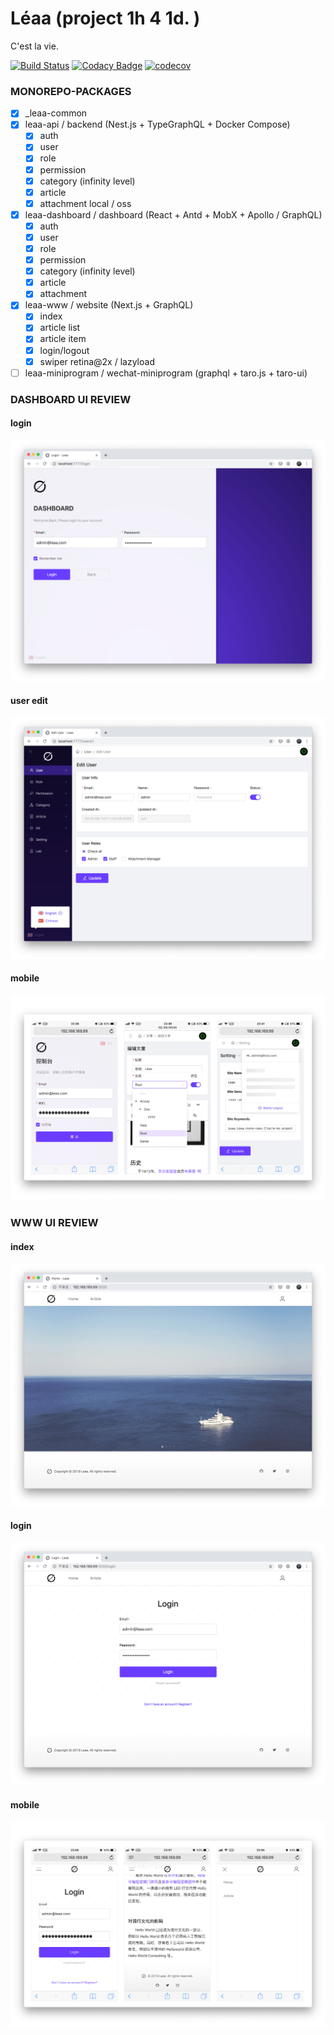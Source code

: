 # Léaa (project 1h 4 1d. )

C'est la vie.

[![Build Status](https://travis-ci.com/SolidZORO/leaa.svg?token=dp93c7BFxq7zs1iT4qaM&branch=master)](https://travis-ci.com/SolidZORO/leaa)
[![Codacy Badge](https://api.codacy.com/project/badge/Grade/4443217249ea4bbe8e057c691de4b0cd)](https://www.codacy.com?utm_source=github.com&utm_medium=referral&utm_content=SolidZORO/leaa&utm_campaign=Badge_Grade)
[![codecov](https://codecov.io/gh/SolidZORO/leaa/branch/master/graph/badge.svg?token=gdOhbSjkRy)](https://codecov.io/gh/SolidZORO/leaa)

### **MONOREPO-PACKAGES**

- [x] \_leaa-common
- [x] leaa-api / backend (Nest.js + TypeGraphQL + Docker Compose)
  - [x] auth
  - [x] user
  - [x] role
  - [x] permission
  - [x] category (infinity level)
  - [x] article
  - [x] attachment local / oss
- [x] leaa-dashboard / dashboard (React + Antd + MobX + Apollo / GraphQL)
  - [x] auth
  - [x] user
  - [x] role
  - [x] permission
  - [x] category (infinity level)
  - [x] article
  - [x] attachment
- [x] leaa-www / website (Next.js + GraphQL)
  - [x] index
  - [x] article list
  - [x] article item
  - [x] login/logout
  - [x] swiper retina@2x / lazyload

- [ ] leaa-miniprogram / wechat-miniprogram (graphql + taro.js + taro-ui)

### **DASHBOARD UI REVIEW**

#### login

![dashboard-login](./designs/ui/dashboard-login.png)

#### user edit

![dashboard-user-edit](./designs/ui/dashboard-user-edit.png)

#### mobile

![dashboard-mobile](./designs/ui/dashboard-mobile.png)

### **WWW UI REVIEW**

#### index

![www-index](./designs/ui/www-index.png)

#### login

![www-login](./designs/ui/www-login.png)

#### mobile

![www-mobile](./designs/ui/www-mobile.png)
